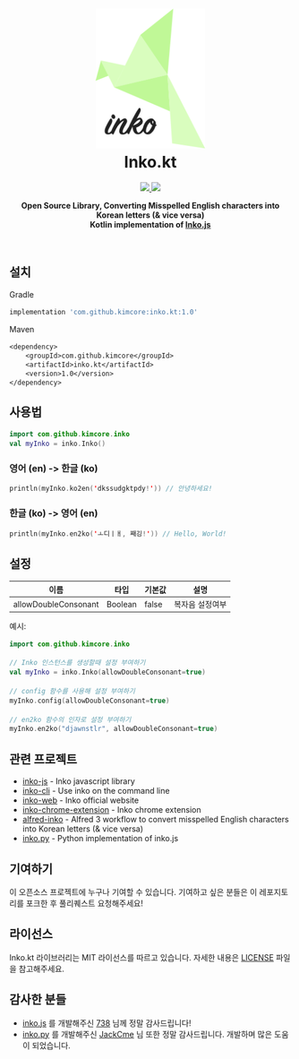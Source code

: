 <h1 align="center">
  <img height="250" src="https://github.com/738/inko/blob/master/images/inko_logo.png?raw=true" />
  <br>Inko.kt
</h1>
<p align="center">
<a href="https://github.com/kimcore/inko.kt/releases">
  <img src="https://jitpack.io/v/kimcore/inko.kt.svg" />
</a>
<a href="https://github.com/kimcore/inko.kt/blob/master/LICENSE">
  <img src="https://img.shields.io/github/license/kimcore/inko.kt.svg" />
</a>
</p>
<p align="center">
  <b>Open Source Library, Converting Misspelled English characters into Korean letters (& vice versa)</b></br>
  <b>Kotlin implementation of <a href="https://github.com/738/inko">Inko.js</a></b></br>
</p>
<br />

## 설치
Gradle
```gradle
implementation 'com.github.kimcore:inko.kt:1.0'
```
Maven
```maven
<dependency>
    <groupId>com.github.kimcore</groupId>
    <artifactId>inko.kt</artifactId>
    <version>1.0</version>
</dependency>
```
## 사용법
```kotlin
import com.github.kimcore.inko
val myInko = inko.Inko()
```
### 영어 (en) -> 한글 (ko)
```kotlin
println(myInko.ko2en('dkssudgktpdy!')) // 안녕하세요!
```
### 한글 (ko) -> 영어 (en)
```kotlin
println(myInko.en2ko('ㅗ디ㅣㅐ, 째깅!')) // Hello, World!
```
## 설정
|이름|타입|기본값|설명| 
|---|---|---| --------------- |
|allowDoubleConsonant|Boolean|false|복자음 설정여부|

예시:
```kotlin
import com.github.kimcore.inko

// Inko 인스턴스를 생성할때 설정 부여하기
val myInko = inko.Inko(allowDoubleConsonant=true)

// config 함수를 사용해 설정 부여하기
myInko.config(allowDoubleConsonant=true)

// en2ko 함수의 인자로 설정 부여하기
myInko.en2ko("djawnstlr", allowDoubleConsonant=true)
```
## 관련 프로젝트
* [inko-js](https://github.com/738/inko) - Inko javascript library
* [inko-cli](https://github.com/738/inko-cli) - Use inko on the command line
* [inko-web](https://github.com/738/inko-web) - Inko official website
* [inko-chrome-extension](https://github.com/738/inko-chrome-extension) - Inko chrome extension
* [alfred-inko](https://github.com/738/alfred-inko) - Alfred 3 workflow to convert misspelled English characters into Korean letters (& vice versa)
* [inko.py](https://github.com/JackCme/inko.py) - Python implementation of inko.js
## 기여하기
이 오픈소스 프로젝트에 누구나 기여할 수 있습니다. 기여하고 싶은 분들은 이 레포지토리를 포크한 후 풀리퀘스트 요청해주세요!
## 라이선스
Inko.kt 라이브러리는 MIT 라이선스를 따르고 있습니다. 자세한 내용은 [LICENSE](https://github.com/JackCme/inko.py/blob/master/LICENSE) 파일을 참고해주세요.
## 감사한 분들
* [inko.js](https://github.com/738/inko) 를 개발해주신 [738](https://github.com/738) 님께 정말 감사드립니다!
* [inko.py](https://github.com/JackCme/inko.py) 를 개발해주신 [JackCme](https://github.com/JackCme) 님 또한 정말 감사드립니다. 개발하며 많은 도움이 되었습니다.